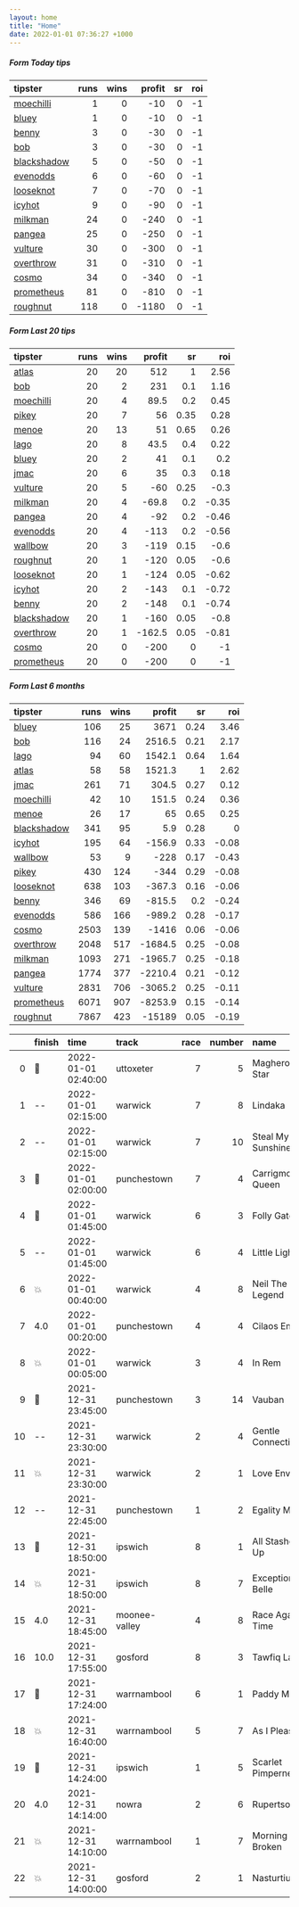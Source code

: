 ```yaml
---   
layout: home  
title: "Home"   
date: 2022-01-01 07:36:27 +1000  
---   
```



##### Form Today tips   

| tipster                                                         |   runs |   wins |   profit |   sr |   roi |
|:----------------------------------------------------------------|-------:|-------:|---------:|-----:|------:|
| [moechilli](https://mrwayneo.github.io/tips/moechilli.html)     |      1 |      0 |      -10 |    0 |    -1 |
| [bluey](https://mrwayneo.github.io/tips/bluey.html)             |      1 |      0 |      -10 |    0 |    -1 |
| [benny](https://mrwayneo.github.io/tips/benny.html)             |      3 |      0 |      -30 |    0 |    -1 |
| [bob](https://mrwayneo.github.io/tips/bob.html)                 |      3 |      0 |      -30 |    0 |    -1 |
| [blackshadow](https://mrwayneo.github.io/tips/blackshadow.html) |      5 |      0 |      -50 |    0 |    -1 |
| [evenodds](https://mrwayneo.github.io/tips/evenodds.html)       |      6 |      0 |      -60 |    0 |    -1 |
| [looseknot](https://mrwayneo.github.io/tips/looseknot.html)     |      7 |      0 |      -70 |    0 |    -1 |
| [icyhot](https://mrwayneo.github.io/tips/icyhot.html)           |      9 |      0 |      -90 |    0 |    -1 |
| [milkman](https://mrwayneo.github.io/tips/milkman.html)         |     24 |      0 |     -240 |    0 |    -1 |
| [pangea](https://mrwayneo.github.io/tips/pangea.html)           |     25 |      0 |     -250 |    0 |    -1 |
| [vulture](https://mrwayneo.github.io/tips/vulture.html)         |     30 |      0 |     -300 |    0 |    -1 |
| [overthrow](https://mrwayneo.github.io/tips/overthrow.html)     |     31 |      0 |     -310 |    0 |    -1 |
| [cosmo](https://mrwayneo.github.io/tips/cosmo.html)             |     34 |      0 |     -340 |    0 |    -1 |
| [prometheus](https://mrwayneo.github.io/tips/prometheus.html)   |     81 |      0 |     -810 |    0 |    -1 |
| [roughnut](https://mrwayneo.github.io/tips/roughnut.html)       |    118 |      0 |    -1180 |    0 |    -1 |

##### Form Last 20 tips   

| tipster                                                         |   runs |   wins |   profit |   sr |   roi |
|:----------------------------------------------------------------|-------:|-------:|---------:|-----:|------:|
| [atlas](https://mrwayneo.github.io/tips/atlas.html)             |     20 |     20 |    512   | 1    |  2.56 |
| [bob](https://mrwayneo.github.io/tips/bob.html)                 |     20 |      2 |    231   | 0.1  |  1.16 |
| [moechilli](https://mrwayneo.github.io/tips/moechilli.html)     |     20 |      4 |     89.5 | 0.2  |  0.45 |
| [pikey](https://mrwayneo.github.io/tips/pikey.html)             |     20 |      7 |     56   | 0.35 |  0.28 |
| [menoe](https://mrwayneo.github.io/tips/menoe.html)             |     20 |     13 |     51   | 0.65 |  0.26 |
| [lago](https://mrwayneo.github.io/tips/lago.html)               |     20 |      8 |     43.5 | 0.4  |  0.22 |
| [bluey](https://mrwayneo.github.io/tips/bluey.html)             |     20 |      2 |     41   | 0.1  |  0.2  |
| [jmac](https://mrwayneo.github.io/tips/jmac.html)               |     20 |      6 |     35   | 0.3  |  0.18 |
| [vulture](https://mrwayneo.github.io/tips/vulture.html)         |     20 |      5 |    -60   | 0.25 | -0.3  |
| [milkman](https://mrwayneo.github.io/tips/milkman.html)         |     20 |      4 |    -69.8 | 0.2  | -0.35 |
| [pangea](https://mrwayneo.github.io/tips/pangea.html)           |     20 |      4 |    -92   | 0.2  | -0.46 |
| [evenodds](https://mrwayneo.github.io/tips/evenodds.html)       |     20 |      4 |   -113   | 0.2  | -0.56 |
| [wallbow](https://mrwayneo.github.io/tips/wallbow.html)         |     20 |      3 |   -119   | 0.15 | -0.6  |
| [roughnut](https://mrwayneo.github.io/tips/roughnut.html)       |     20 |      1 |   -120   | 0.05 | -0.6  |
| [looseknot](https://mrwayneo.github.io/tips/looseknot.html)     |     20 |      1 |   -124   | 0.05 | -0.62 |
| [icyhot](https://mrwayneo.github.io/tips/icyhot.html)           |     20 |      2 |   -143   | 0.1  | -0.72 |
| [benny](https://mrwayneo.github.io/tips/benny.html)             |     20 |      2 |   -148   | 0.1  | -0.74 |
| [blackshadow](https://mrwayneo.github.io/tips/blackshadow.html) |     20 |      1 |   -160   | 0.05 | -0.8  |
| [overthrow](https://mrwayneo.github.io/tips/overthrow.html)     |     20 |      1 |   -162.5 | 0.05 | -0.81 |
| [cosmo](https://mrwayneo.github.io/tips/cosmo.html)             |     20 |      0 |   -200   | 0    | -1    |
| [prometheus](https://mrwayneo.github.io/tips/prometheus.html)   |     20 |      0 |   -200   | 0    | -1    |

##### Form Last 6 months   

| tipster                                                         |   runs |   wins |   profit |   sr |   roi |
|:----------------------------------------------------------------|-------:|-------:|---------:|-----:|------:|
| [bluey](https://mrwayneo.github.io/tips/bluey.html)             |    106 |     25 |   3671   | 0.24 |  3.46 |
| [bob](https://mrwayneo.github.io/tips/bob.html)                 |    116 |     24 |   2516.5 | 0.21 |  2.17 |
| [lago](https://mrwayneo.github.io/tips/lago.html)               |     94 |     60 |   1542.1 | 0.64 |  1.64 |
| [atlas](https://mrwayneo.github.io/tips/atlas.html)             |     58 |     58 |   1521.3 | 1    |  2.62 |
| [jmac](https://mrwayneo.github.io/tips/jmac.html)               |    261 |     71 |    304.5 | 0.27 |  0.12 |
| [moechilli](https://mrwayneo.github.io/tips/moechilli.html)     |     42 |     10 |    151.5 | 0.24 |  0.36 |
| [menoe](https://mrwayneo.github.io/tips/menoe.html)             |     26 |     17 |     65   | 0.65 |  0.25 |
| [blackshadow](https://mrwayneo.github.io/tips/blackshadow.html) |    341 |     95 |      5.9 | 0.28 |  0    |
| [icyhot](https://mrwayneo.github.io/tips/icyhot.html)           |    195 |     64 |   -156.9 | 0.33 | -0.08 |
| [wallbow](https://mrwayneo.github.io/tips/wallbow.html)         |     53 |      9 |   -228   | 0.17 | -0.43 |
| [pikey](https://mrwayneo.github.io/tips/pikey.html)             |    430 |    124 |   -344   | 0.29 | -0.08 |
| [looseknot](https://mrwayneo.github.io/tips/looseknot.html)     |    638 |    103 |   -367.3 | 0.16 | -0.06 |
| [benny](https://mrwayneo.github.io/tips/benny.html)             |    346 |     69 |   -815.5 | 0.2  | -0.24 |
| [evenodds](https://mrwayneo.github.io/tips/evenodds.html)       |    586 |    166 |   -989.2 | 0.28 | -0.17 |
| [cosmo](https://mrwayneo.github.io/tips/cosmo.html)             |   2503 |    139 |  -1416   | 0.06 | -0.06 |
| [overthrow](https://mrwayneo.github.io/tips/overthrow.html)     |   2048 |    517 |  -1684.5 | 0.25 | -0.08 |
| [milkman](https://mrwayneo.github.io/tips/milkman.html)         |   1093 |    271 |  -1965.7 | 0.25 | -0.18 |
| [pangea](https://mrwayneo.github.io/tips/pangea.html)           |   1774 |    377 |  -2210.4 | 0.21 | -0.12 |
| [vulture](https://mrwayneo.github.io/tips/vulture.html)         |   2831 |    706 |  -3065.2 | 0.25 | -0.11 |
| [prometheus](https://mrwayneo.github.io/tips/prometheus.html)   |   6071 |    907 |  -8253.9 | 0.15 | -0.14 |
| [roughnut](https://mrwayneo.github.io/tips/roughnut.html)       |   7867 |    423 | -15189   | 0.05 | -0.19 |

|    | finish            | time                | track         |   race |   number | name               |   odds | tipster            |
|---:|:------------------|:--------------------|:--------------|-------:|---------:|:-------------------|-------:|:-------------------|
|  0 | :3rd_place_medal: | 2022-01-01 02:40:00 | uttoxeter     |      7 |        5 | Magheroarty Star   |  12    | vulture,milkman    |
|  1 | --                | 2022-01-01 02:15:00 | warwick       |      7 |        8 | Lindaka            |   4.8  | looseknot          |
|  2 | --                | 2022-01-01 02:15:00 | warwick       |      7 |       10 | Steal My Sunshine  |   4.8  | overthrow          |
|  3 | :2nd_place_medal: | 2022-01-01 02:00:00 | punchestown   |      7 |        4 | Carrigmoorna Queen |   4    | overthrow          |
|  4 | :2nd_place_medal: | 2022-01-01 01:45:00 | warwick       |      6 |        3 | Folly Gate         |   6    | looseknot          |
|  5 | --                | 2022-01-01 01:45:00 | warwick       |      6 |        4 | Little Light       |   4.8  | vulture,pangea     |
|  6 | :boom:            | 2022-01-01 00:40:00 | warwick       |      4 |        8 | Neil The Legend    |   4.75 | overthrow          |
|  7 | 4.0               | 2022-01-01 00:20:00 | punchestown   |      4 |        4 | Cilaos Emery       |   1.85 | overthrow          |
|  8 | :boom:            | 2022-01-01 00:05:00 | warwick       |      3 |        4 | In Rem             |   3    | vulture            |
|  9 | :2nd_place_medal: | 2021-12-31 23:45:00 | punchestown   |      3 |       14 | Vauban             |   1.7  | evenodds,overthrow |
| 10 | --                | 2021-12-31 23:30:00 | warwick       |      2 |        4 | Gentle Connections |   3.25 | overthrow          |
| 11 | :boom:            | 2021-12-31 23:30:00 | warwick       |      2 |        1 | Love Envoi         |   2.2  | milkman            |
| 12 | --                | 2021-12-31 22:45:00 | punchestown   |      1 |        2 | Egality Mans       |   2.25 | overthrow          |
| 13 | :2nd_place_medal: | 2021-12-31 18:50:00 | ipswich       |      8 |        1 | All Stashed Up     |   1.73 | milkman            |
| 14 | :boom:            | 2021-12-31 18:50:00 | ipswich       |      8 |        7 | Exceptional Belle  |  10    | looseknot          |
| 15 | 4.0               | 2021-12-31 18:45:00 | moonee-valley |      4 |        8 | Race Against Time  |   6    | pangea             |
| 16 | 10.0              | 2021-12-31 17:55:00 | gosford       |      8 |        3 | Tawfiq Lass        |  10    | pangea             |
| 17 | :3rd_place_medal: | 2021-12-31 17:24:00 | warrnambool   |      6 |        1 | Paddy Mac          |   3.3  | vulture            |
| 18 | :boom:            | 2021-12-31 16:40:00 | warrnambool   |      5 |        7 | As I Please        |   6    | milkman            |
| 19 | :3rd_place_medal: | 2021-12-31 14:24:00 | ipswich       |      1 |        5 | Scarlet Pimpernel  |   1.8  | evenodds,overthrow |
| 20 | 4.0               | 2021-12-31 14:14:00 | nowra         |      2 |        6 | Rupertson          |   5    | vulture,milkman    |
| 21 | :boom:            | 2021-12-31 14:10:00 | warrnambool   |      1 |        7 | Morning Has Broken |   1.83 | vulture            |
| 22 | :boom:            | 2021-12-31 14:00:00 | gosford       |      2 |        1 | Nasturtium         |   1.38 | vulture            |